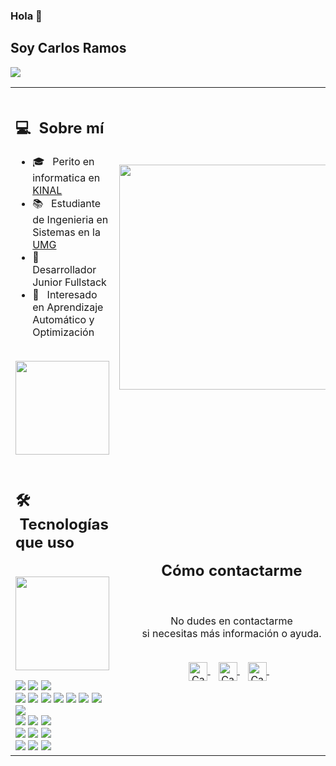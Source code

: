 ### Hola 👋
## Soy Carlos Ramos
![](https://komarev.com/ghpvc/?username=cramosmartinez&color=0069b4)

<table>
  <tr>
    <td>
      <h1> 
      <h2> 💻 &nbsp;Sobre mí </h2>
       <ul>
        <li>🎓 &nbsp; Perito en informatica en <a href="https://www.kinal.org.gt/">KINAL</a></li>
        <li>📚 &nbsp; Estudiante de Ingenieria en Sistemas en la <a href="https://www.umg.edu.gt/">UMG</a></li>
        <li>👑 &nbsp; Desarrollador Junior Fullstack  </li>
        <li>🤔 &nbsp; Interesado en Aprendizaje Automático y Optimización</li>
       </ul>
        <p align="center">
         <br>
        <img height="150em" src="https://github-readme-stats-eight-theta.vercel.app/api?username=cramosmartinez&show_icons=true&theme=algolia&include_all_commits=true&count_private=true"/>
        </p>
    </td>
    <td>
     <p align="center">
        <img height="360em" src="https://github.com/Taabannn/Taabannn/blob/main/images/java-python-developer.png"/>
     </p>
    </td>
  </tr>
  <tr>
   <td>
     <h2> 🛠 &nbsp;Tecnologías que uso</h2>
     <p align="center">
         <br>
       <img height="150em" src="https://github-readme-stats.vercel.app/api/top-langs/?username=cramosmartinez&layout=compact&langs_count=7&theme=algolia"/>

 </p>
     <img src="https://img.shields.io/badge/-C-05122A?style=flat&logo=C"/>
     <img src="https://img.shields.io/badge/-C++-05122A?style=flat&logo=C%2B%2B"/>
     <img src="https://img.shields.io/badge/-Java-05122A?style=flat&logo=java"/>
     <br>
     <img src="https://img.shields.io/badge/-Spring-05122A?style=flat&logo=spring"/>
     <img src="https://img.shields.io/badge/-HTML-05122A?style=flat&logo=HTML5"/>
     <img src="https://img.shields.io/badge/-CSS-05122A?style=flat&logo=CSS3"/>
     <img src="https://img.shields.io/badge/-JavaScript-05122A?style=flat&logo=javascript"/>
     <img src="https://img.shields.io/badge/-Bootstrap-05122A?style=flat&logo=bootstrap"/>
     <img src="https://img.shields.io/badge/-JQuery-05122A?style=flat&logo=jquery"/>
     <img src="https://img.shields.io/badge/-Reactjs-05122A?style=flat&logo=react"/>
     <img src="https://img.shields.io/badge/-Angular-05122A?style=flat&logo=angular"/>
     <br>
     <img src="https://img.shields.io/badge/-Git-05122A?style=flat&logo=git"/>
     <img src="https://img.shields.io/badge/-Github-05122A?style=flat&logo=github"/>
     <img src="https://img.shields.io/badge/-Gitlab-05122A?style=flat&logo=gitlab"/>
     <br>
     <img src="https://img.shields.io/badge/-MySql-05122A?style=flat&logo=mysql"/>
     <img src="https://img.shields.io/badge/-PostgreSQL-05122A?style=flat&logo=postgresql"/>
     <img src="https://img.shields.io/badge/-MongoDB-05122A?style=flat&logo=mongodb"/>
     <br>
     <img src="https://img.shields.io/badge/-IntelliJ-05122A?style=flat&logo=intellijidea"/>
     <img src="https://img.shields.io/badge/-VisualBasic-05122A?style=flat&logo=visual-basic"/>
     <img src="https://img.shields.io/badge/-Visual%20Studio%20Code-05122A?style=flat&logo=visual-studio-code&logoColor=007ACC"/>
   </td>
   <td>
    <div align="center">
      <h2><b>Cómo contactarme</b></h2>
      <br>
      <p>No dudes en contactarme
        <br>si necesitas más información o ayuda.
      </p>
     <br>
      <a href="https://www.instagram.com/cramos212gt/" target="_blank">
      <img align="center" alt="Carlos Javier Ramos Martínez | Instagram" width="30em" src="https://img.icons8.com/ios-filled/50/ffffff/instagram-new.png" />
      </a> &nbsp;&nbsp;
      <a href="mailto:cramosmartinez5@gmail.com" >
      <img align="center" alt="Carlos Javier Ramos Martínez | Gmail" width="30em" src="https://img.icons8.com/ios-filled/50/ffffff/gmail.png" />
      </a> &nbsp;&nbsp;
      <a href="https://www.linkedin.com/in/carlos-javier-ramos-martínez" >
      <img align="center" alt="Carlos Javier Ramos Martínez | LinkedIn" width="30em" src="https://img.icons8.com/ios-filled/50/ffffff/linkedin.png" />
      </a> &nbsp;&nbsp;
      <br>
    </div>
   </td>
  </tr>
</table>

